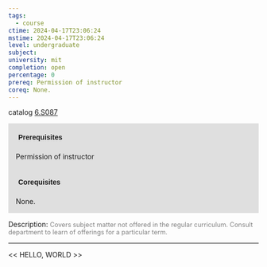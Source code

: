 ```yaml
---
tags:
  - course
ctime: 2024-04-17T23:06:24
mstime: 2024-04-17T23:06:24
level: undergraduate
subject: 
university: mit
completion: open
percentage: 0
prereq: Permission of instructor
coreq: None.
---
```


catalog [6.S087](http://student.mit.edu/catalog/m6e.html#6.S087)

<span style="display: block; padding: 15px; background-color: rgb(100, 100, 100, 0.2);"><font id="m_prereq3509_0" style="display: block; font-family: Arial, sans-serif; font-weight: bold; padding: 5px">Prerequisites</font><br><span id="prereq3509_0">Permission of instructor</span></span>
<span style="display: block; padding: 15px; background-color: rgb(100, 100, 100, 0.2);"><font id="m_coreq3509_0" style="display: block; font-family: Arial, sans-serif; font-weight: bold; padding: 5px">Corequisites</font><br><span id="coreq3509_0">None.</span></span>

<font style="">Description:</font>
<font style="color: grey; font-size: 0.8rem;">Covers subject matter not offered in the regular curriculum. Consult department to learn of offerings for a particular term.</font>



---

<< HELLO, WORLD >>
